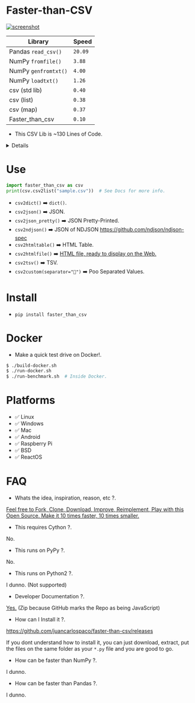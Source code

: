 # Faster-than-CSV

[![screenshot](https://source.unsplash.com/eH_ftJYhaTY/800x402)](https://youtu.be/QiKwnlyhKrk?t=5)

| Library                       | Speed    |
|-------------------------------|----------|
| Pandas `read_csv()`           | `20.09`  |
| NumPy `fromfile()`            | `3.88`   |
| NumPy `genfromtxt()`          |  `4.00`  |
| NumPy `loadtxt()`             |  `1.26`  |
| csv (std lib)                 |  `0.40`  |
| csv (list)                    |  `0.38`  |
| csv (map)                     |  `0.37`  |
| Faster_than_csv               |  `0.10`  |

- This CSV Lib is ~130 Lines of Code.

<details>

- Benchmarks run on Docker from Dockerfile on this repo.
- Speed is IRL time to complete 10000 CSV Parsings.
- Stats as of year 2018.

</details>


# Use

```python
import faster_than_csv as csv
print(csv.csv2list("sample.csv"))  # See Docs for more info.
```

- `csv2dict()` :arrow_right: `dict()`.
- `csv2json()` :arrow_right: JSON.
- `csv2json_pretty()` :arrow_right: JSON Pretty-Printed.
- `csv2ndjson()` :arrow_right: JSON of NDJSON https://github.com/ndjson/ndjson-spec
- `csv2htmltable()` :arrow_right: HTML Table.
- `csv2htmlfile()` :arrow_right: [HTML file, ready to display on the Web.](http://htmlpreview.github.io/?https://raw.githubusercontent.com/juancarlospaco/faster-than-csv/master/example/sample.html)
- `csv2tsv()` :arrow_right: TSV.
- `csv2custom(separator="💩")` :arrow_right: Poo Separated Values.
<meta name='keywords' content='csv, tsv, csvwriter, csvreader, dictreader, dictwriter, python, faster, speed, benchmark, rapido, velocidad, optimizacion, cython, pypy, cpython, docker, json, ndjson, rapido, veloz, performance, critical, compiled, module, modulo, loc, minimalismo, minimalism, simple, small, tiny, argentina, spanish, compare, mejora'>


# Install

- `pip install faster_than_csv`


# Docker

- Make a quick test drive on Docker!.

```bash
$ ./build-docker.sh
$ ./run-docker.sh
$ ./run-benchmark.sh  # Inside Docker.
```


# Platforms

- ✅ Linux
- ✅ Windows
- ✅ Mac
- ✅ Android
- ✅ Raspberry Pi
- ✅ BSD
- ✅ ReactOS


# FAQ

- Whats the idea, inspiration, reason, etc ?.

[Feel free to Fork, Clone, Download, Improve, Reimplement, Play with this Open Source. Make it 10 times faster, 10 times smaller.](http://tonsky.me/blog/disenchantment)

- This requires Cython ?.

No.

- This runs on PyPy ?.

No.

- This runs on Python2 ?.

I dunno. (Not supported)

- Developer Documentation ?.

[Yes.](https://github.com/juancarlospaco/faster-than-csv/raw/master/faster_than_csv_DOCS.zip)
(Zip because GitHub marks the Repo as being JavaScript)

- How can I Install it ?.

https://github.com/juancarlospaco/faster-than-csv/releases

If you dont understand how to install it, you can just download, extract, put the files on the same folder as your `*.py` file and you are good to go.

- How can be faster than NumPy ?.

I dunno.

- How can be faster than Pandas ?.

I dunno.
